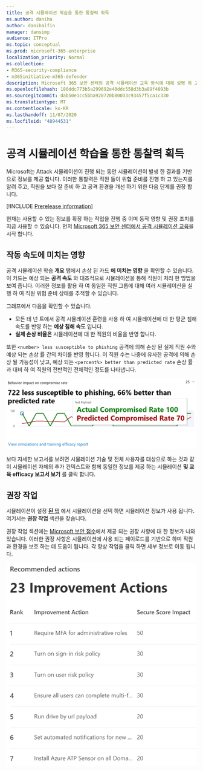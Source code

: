 ```yaml
---
title: 공격 시뮬레이션 학습을 통한 통찰력 획득
ms.author: daniha
author: danihalfin
manager: dansimp
audience: ITPro
ms.topic: conceptual
ms.prod: microsoft-365-enterprise
localization_priority: Normal
ms.collection:
- M365-security-compliance
- m365initiative-m365-defender
description: Microsoft 365 보안 센터의 공격 시뮬레이션 교육 방식에 대해 설명 하 고 시뮬레이션 및 교육 결과를 통해 통찰력을 획득 하는 방법을 알아봅니다.
ms.openlocfilehash: 180ddc773b5a299692e40ddc558d3b3a89f4093b
ms.sourcegitcommit: dab50e1cc5bba920720b80033c93457f5ca1c330
ms.translationtype: MT
ms.contentlocale: ko-KR
ms.lasthandoff: 11/07/2020
ms.locfileid: "48944531"
---
```

# <a name="gain-insights-through-attack-simulation-training"></a>공격 시뮬레이션 학습을 통한 통찰력 획득

Microsoft는 Attack 시뮬레이션이 진행 되는 동안 시뮬레이션이 발생 한 결과를 기반으로 정보를 제공 합니다. 이러한 통찰력은 직원 들이 위협 준비를 진행 하 고 있는지를 알려 주고, 직원을 보다 잘 준비 하 고 공격 환경을 개선 하기 위한 다음 단계를 권장 합니다.

[!INCLUDE [Prerelease information](../includes/prerelease.md)]

현재는 사용할 수 있는 정보를 확장 하는 작업을 진행 중 이며 동작 영향 및 권장 조치를 지금 사용할 수 있습니다.
먼저 [Microsoft 365 보안 센터에서 공격 시뮬레이션 교육](https://security.microsoft.com/attacksimulator?viewid=overview)을 시작 합니다.

## <a name="behavior-impact-on-compromise-rate"></a>작동 속도에 미치는 영향

공격 시뮬레이션 학습 **개요** 탭에서 손상 된 카드 **에 미치는 영향** 을 확인할 수 있습니다. 이 카드는 예상 되는 **공격 속도** 와 대조적으로 시뮬레이션을 통해 직원이 처리 한 방법을 보여 줍니다. 이러한 정보를 활용 하 여 동일한 직원 그룹에 대해 여러 시뮬레이션을 실행 하 여 직원 위협 준비 상태를 추적할 수 있습니다.

그래프에서 다음을 확인할 수 있습니다.

- 모든 테 넌 트에서 공격 시뮬레이션 훈련을 사용 하 여 시뮬레이션에 대 한 평균 침해 속도를 반영 하는 **예상 침해 속도** 입니다.
- **실제 손상 비율은** 시뮬레이션에 대 한 직원의 비율을 반영 합니다.

또한 `<number> less susceptible to phishing` 공격에 의해 손상 된 실제 직원 수와 예상 되는 손상 률 간의 차이를 반영 합니다. 이 직원 수는 나중에 유사한 공격에 의해 손상 될 가능성이 낮고, 예상 되는 `<percent%> better than predicted rate` 손상 률과 대비 하 여 직원의 전반적인 전체적인 정도를 나타냅니다.

![동작 영향 카드 공격 시뮬레이션 교육 개요](../../media/attack-sim-preview-behavior-impact-card.png)

보다 자세한 보고서를 보려면 시뮬레이션 기술 및 전체 사용자를 대상으로 하는 것과 같이 시뮬레이션 자체의 추가 컨텍스트와 함께 동일한 정보를 제공 하는 시뮬레이션 **및 교육 efficacy 보고서 보기** 를 클릭 합니다.

## <a name="recommended-actions"></a>권장 작업

시뮬레이션이 설정 [ **된** 탭](https://security.microsoft.com/attacksimulator?viewid=simulations) 에서 시뮬레이션을 선택 하면 시뮬레이션 정보가 사용 됩니다. 여기서는 **권장 작업** 섹션을 찾습니다.

권장 작업 섹션에는 [Microsoft 보안 점수](../mtp/microsoft-secure-score.md)에서 제공 되는 권장 사항에 대 한 정보가 나와 있습니다. 이러한 권장 사항은 시뮬레이션에 사용 되는 페이로드를 기반으로 하며 직원과 환경을 보호 하는 데 도움이 됩니다. 각 향상 작업을 클릭 하면 세부 정보로 이동 됩니다.

![공격 시뮬레이션 교육에 대 한 권장 조치 섹션](../../media/attack-sim-preview-recommended-actions.png)